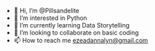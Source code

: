 - 👋 Hi, I’m @Pillsandelite
- 👀 I’m interested in Python
- 🌱 I’m currently learning Data Storytelling
- 💞️ I’m looking to collaborate on basic coding
- 📫 How to reach me ezeadannalyn@gmail.com

<!---
Pillsandelite/Pillsandelite is a ✨ content developer ✨ repository because its `README.md` (this file) appears on your GitHub profile.
You can click the Preview link to take a look at your changes.
--->
